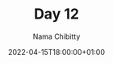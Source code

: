 ---
title: "Day 12"
episode: "12"
season: "1"
Description: "Day 12 of the Slack Hunger Games Podcast"
guid: "shg-12"
podcast: "shg/shg-12.mp3"
podcast_bytes: "08:58"
podcast_duration: "8709962"
date: 2022-04-15T18:00:00+01:00

author: "Nama Chibitty"
aliases: []
categories: []
---